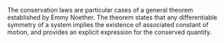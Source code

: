 The conservation laws are particular cases of a general theorem established by Emmy Noether. The theorem states that any differentiable symmetry of a system implies the existence of associated constant of motion, and provides an explicit expression for the conserved quantity.

